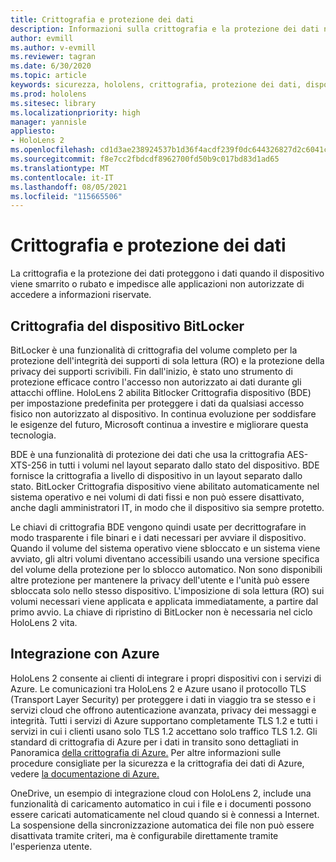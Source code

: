 ```yaml
---
title: Crittografia e protezione dei dati
description: Informazioni sulla crittografia e la protezione dei dati nei HoloLens 2, tra cui BitLocker e l'integrazione di Azure.
author: evmill
ms.author: v-evmill
ms.reviewer: tagran
ms.date: 6/30/2020
ms.topic: article
keywords: sicurezza, hololens, crittografia, protezione dei dati, dispositivo BitLocker, BitLocker, bitlocker, crittografia bitlocker, integrazione di Azure,
ms.prod: hololens
ms.sitesec: library
ms.localizationpriority: high
manager: yannisle
appliesto:
- HoloLens 2
ms.openlocfilehash: cd1d3ae238924537b1d36f4acdf239f0dc644326827d2c6041ceb94b013b3801
ms.sourcegitcommit: f8e7cc2fbdcdf8962700fd50b9c017bd83d1ad65
ms.translationtype: MT
ms.contentlocale: it-IT
ms.lasthandoff: 08/05/2021
ms.locfileid: "115665506"
---
```

# <a name="encryption-and-data-protection"></a>Crittografia e protezione dei dati

La crittografia e la protezione dei dati proteggono i dati quando il dispositivo viene smarrito o rubato e impedisce alle applicazioni non autorizzate di accedere a informazioni riservate.

## <a name="bitlocker-device-encryption"></a>Crittografia del dispositivo BitLocker

BitLocker è una funzionalità di crittografia del volume completo per la protezione dell'integrità dei supporti di sola lettura (RO) e la protezione della privacy dei supporti scrivibili.  Fin dall'inizio, è stato uno strumento di protezione efficace contro l'accesso non autorizzato ai dati durante gli attacchi offline. HoloLens 2 abilita Bitlocker Crittografia dispositivo (BDE) per impostazione predefinita per proteggere i dati da qualsiasi accesso fisico non autorizzato al dispositivo. In continua evoluzione per soddisfare le esigenze del futuro, Microsoft continua a investire e migliorare questa tecnologia.

BDE è una funzionalità di protezione dei dati che usa la crittografia AES-XTS-256 in tutti i volumi nel layout separato dallo stato del dispositivo. BDE fornisce la crittografia a livello di dispositivo in un layout separato dallo stato. BitLocker Crittografia dispositivo viene abilitato automaticamente nel sistema operativo e nei volumi di dati fissi e non può essere disattivato, anche dagli amministratori IT, in modo che il dispositivo sia sempre protetto.

Le chiavi di crittografia BDE vengono quindi usate per decrittografare in modo trasparente i file binari e i dati necessari per avviare il dispositivo. Quando il volume del sistema operativo viene sbloccato e un sistema viene avviato, gli altri volumi diventano accessibili usando una versione specifica del volume della protezione per lo sblocco automatico. Non sono disponibili altre protezione per mantenere la privacy dell'utente e l'unità può essere sbloccata solo nello stesso dispositivo. L'imposizione di sola lettura (RO) sui volumi necessari viene applicata e applicata immediatamente, a partire dal primo avvio. La chiave di ripristino di BitLocker non è necessaria nel ciclo HoloLens 2 vita.

## <a name="azure-integration"></a>Integrazione con Azure 

HoloLens 2 consente ai clienti di integrare i propri dispositivi con i servizi di Azure. Le comunicazioni tra HoloLens 2 e Azure usano il protocollo TLS (Transport Layer Security) per proteggere i dati in viaggio tra se stesso e i servizi cloud che offrono autenticazione avanzata, privacy dei messaggi e integrità. Tutti i servizi di Azure supportano completamente TLS 1.2 e tutti i servizi in cui i clienti usano solo TLS 1.2 accettano solo traffico TLS 1.2. Gli standard di crittografia di Azure per i dati in transito sono dettagliati in Panoramica [della crittografia di Azure.](/azure/security/fundamentals/encryption-overview) Per altre informazioni sulle procedure consigliate per la sicurezza e la crittografia dei dati di Azure, vedere [la documentazione di Azure.](/azure/security/fundamentals/data-encryption-best-practices) 

OneDrive, un esempio di integrazione cloud con HoloLens 2, include una funzionalità di caricamento automatico in cui i file e i documenti possono essere caricati automaticamente nel cloud quando si è connessi a Internet. La sospensione della sincronizzazione automatica dei file non può essere disattivata tramite criteri, ma è configurabile direttamente tramite l'esperienza utente. 
